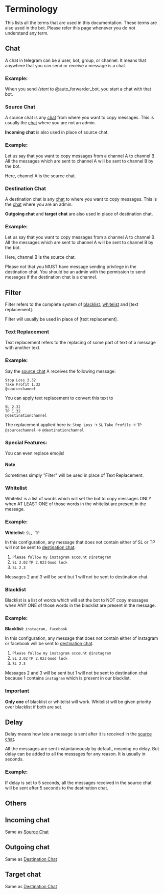 # Terminology
This lists all the terms that are used in this documentation. These terms are also used in the bot. Please refer this page whenever you do not understand any term.
## Chat
A chat in telegram can be a user, bot, group, or channel. It means that anywhere that you can send or receive a message is a chat.

 ### Example:
When you send */start* to @auto_forwarder_bot, you start a chat with that bot.
### Source Chat
A source chat is any [chat](#chat) from where you want to copy messages. This is usually the [chat](#chat) where you are not an admin.

**Incoming chat** is also used in place of source chat.

 ### Example: 
Let us say that you want to copy messages from a channel A to channel B. All the messages which are sent to channel A will be sent to channel B by the bot.

Here, channel A is the source chat.
### Destination Chat
A destination chat is any [chat](#chat) to where you want to copy messages. This is the [chat](#chat) where you are an admin.

**Outgoing chat** and **target chat** are also used in place of destination chat.

 ### Example: 
Let us say that you want to copy messages from a channel A to channel B. All the messages which are sent to channel A will be sent to channel B by the bot.

Here, channel B is the source chat.

Please not that you MUST have message sending privilege in the destination chat.
You should be an admin with the permission to send messages if the destination chat is a channel.
## Filter

Filter refers to the complete system of [blacklist](#blacklist), [whitelist](#whitelist) and [text replacement].

Filter will usually be used in place of [text replacement].
### Text Replacement
Text replacement refers to the replacing of some part of text of a message with another text.

 ### Example: 
Say the [source chat](#source-chat) A receives the following message:
```
Stop Loss 2.32
Take Profit 1.32
@sourcechannel
```

You can apply text replacement to convert this text to 
```
SL 2.32
TP 1.32
@destinationchannel
```

The replacement applied here is:
`Stop Loss` -> `SL`
`Take Profile` -> `TP`
`@sourcechannel` -> `@destinationchannel`

 ### Special Features:
You can even replace emojis!

 #### Note
Sometimes simply "Filter" will be used in place of Text Replacement. 
### Whitelist
Whitelist is a list of words which will set the bot to copy messages ONLY when AT LEAST ONE of those words in the whitelist are present in the message.

 ### Example:
**Whitelist**: `SL, TP`

In this configuration, any message that does not contain either of SL or TP will not be sent to [destination chat](#destination-chat).

1. `Please follow my instagram account @instagram`
2. `SL 2.02`
    `TP 2.023`
    `Good luck`
3. `SL 2.3`

Messages 2 and 3 will be sent but 1 will not be sent to destination chat.
### Blacklist
Blacklist is a list of words which will set the bot to NOT copy messages when ANY ONE of those words in the blacklist are present in the message.

 ### Example:
**Blacklist**: `instagram, facebook`

In this configuration, any message that does not contain either of instagram or facebook will be sent to [destination chat](#destination-chat).

1. `Please follow my instagram account @instagram`
2. `SL 2.02`
    `TP 2.023`
    `Good luck`
3. `SL 2.3`

Messages 2 and 3 will be sent but 1 will not be sent to destination chat because 1 contains `instagram` which is present in our blacklist.

 ### Important
**Only one** of blacklist or whitelist will work. Whitelist will be given priority over blacklist if both are set.
## Delay
Delay means how late a message is sent after it is received in the [source chat](#source-chat).

All the messages are sent instantaneously by default, meaning no delay. But delay can be added to all the messages for any reason. It is usually in seconds.

 ### Example:
If delay is set to 5 seconds, all the messages received in the source chat will be sent after 5 seconds to the destination chat.
## Others
 ## Incoming chat
Same as [Source Chat](#source-chat)

 ## Outgoing chat
Same as [Destination Chat](#destination-chat)

 ## Target chat
Same as [Destination Chat](#destination-chat)

